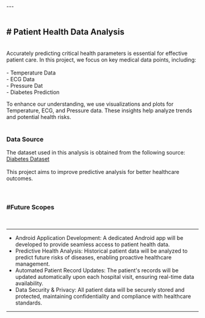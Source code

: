 

---<br>
   <br>

<h2># Patient Health Data Analysis</h2>
<br>
Accurately predicting critical health parameters is essential for effective patient care. In this project, we focus on key medical data points, including: <br>
<br>
- Temperature Data <br>
- ECG Data  <br>
- Pressure Dat<br>
- Diabetes Prediction<br>

To enhance our understanding, we use visualizations and plots for Temperature, ECG, and Pressure data. These insights help analyze trends and potential health risks. <br>
<br>
### Data Source <br> 
The dataset used in this analysis is obtained from the following source:  <br>
[Diabetes Dataset](https://raw.githubusercontent.com/jbrownlee/Datasets/master/pima-indians-diabetes.data.csv)  
<br>
This project aims to improve predictive analysis for better healthcare outcomes.  <br>
<br>
<br>

<h3>#Future Scopes</h3>

<br>


---

- Android Application Development: A dedicated Android app will be developed to provide seamless access to patient health data.  <br>
- Predictive Health Analysis: Historical patient data will be analyzed to predict future risks of diseases, enabling proactive healthcare management. <br> 
- Automated Patient Record Updates: The patient's records will be updated automatically upon each hospital visit, ensuring real-time data availability.<br>  
- Data Security & Privacy: All patient data will be securely stored and protected, maintaining confidentiality and compliance with healthcare standards.  <br>

---




